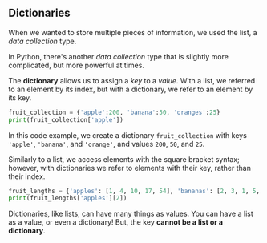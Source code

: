 Dictionaries
---
When we wanted to store multiple pieces of information, we used the list, a _data collection_ type. 

In Python, there's another _data collection_ type that is slightly more complicated, but more powerful at times.

The **dictionary** allows us to assign a _key_ to a _value_. With a list, we referred to an element by its index, but with a dictionary, we refer to an element by its key.

```Python
fruit_collection = {'apple':200, 'banana':50, 'oranges':25}
print(fruit_collection['apple'])
```

In this code example, we create a dictionary `fruit_collection` with keys `'apple'`, `'banana'`, and `'orange'`, and values `200`, `50`, and `25`.

Similarly to a list, we access elements with the square bracket syntax; however, with dictionaries we refer to elements with their key, rather than their index.


```Python
fruit_lengths = {'apples': [1, 4, 10, 17, 54], 'bananas': [2, 3, 1, 5, 7], 'oranges': [5, 2, 3, 10, 9]}
print(fruit_lengths['apples'][2])
```

Dictionaries, like lists, can have many things as values. You can have a list as a value, or even a dictionary! But, the key **cannot be a list or a dictionary**. 


